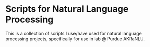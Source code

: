# Scripts for Natural Language Processing
This is a collection of scripts I use/have used for natural language processing projects, specifically for use in lab @ Purdue AKRaNLU.
